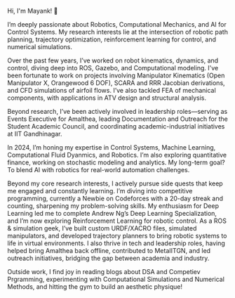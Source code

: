 Hi, I'm Mayank! 👋

I’m deeply passionate about Robotics, Computational Mechanics, and AI for Control Systems. My research interests lie at the intersection of robotic path planning, trajectory optimization, reinforcement learning for control, and numerical simulations.

Over the past few years, I’ve worked on robot kinematics, dynamics, and control, diving deep into ROS, Gazebo, and Computational modeling. I've been fortunate to work on projects involving Manipulator Kinematics (Open Manipulator X, Orangewood 6 DOF), SCARA and RRR Jacobian derivations, and CFD simulations of airfoil flows. I’ve also tackled FEA of mechanical components, with applications in ATV design and structural analysis.

Beyond research, I’ve been actively involved in leadership roles—serving as Events Executive for Amalthea, leading Documentation and Outreach for the Student Academic Council, and coordinating academic-industrial initiatives at IIT Gandhinagar.

In 2024, I’m honing my expertise in Control Systems, Machine Learning, Computational Fluid Dyanmics, and Robotics. I’m also exploring quantitative finance, working on stochastic modeling and analytics. My long-term goal? To blend AI with robotics for real-world automation challenges.

Beyond my core research interests, I actively pursue side quests that keep me engaged and constantly learning. I’m diving into competitive programming, currently a Newbie on Codeforces with a 20-day streak and counting, sharpening my problem-solving skills. My enthusiasm for Deep Learning led me to complete Andrew Ng’s Deep Learning Specialization, and I’m now exploring Reinforcement Learning for robotic control. As a ROS & simulation geek, I’ve built custom URDF/XACRO files, simulated manipulators, and developed trajectory planners to bring robotic systems to life in virtual environments. I also thrive in tech and leadership roles, having helped bring Amalthea back offline, contributed to MetaIITGN, and led outreach initiatives, bridging the gap between academia and industry.

Outside work, I find joy in reading blogs about DSA and Competiev Prgramming, experimenting with Computational Simulations and Numerical Methods, and hitting the gym to build an aesthetic physique!


